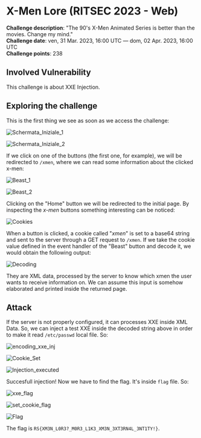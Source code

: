 # X-Men Lore (RITSEC 2023 - Web)

**Challenge description**: "The 90's X-Men Animated Series is better than the movies. Change my mind."<br>
**Challenge date**: ven, 31 Mar. 2023, 16:00 UTC — dom, 02 Apr. 2023, 16:00 UTC<br>
**Challenge points**: 238<br>

## Involved Vulnerability

This challenge is about XXE Injection.

## Exploring the challenge
This is the first thing we see as soon as we access the challenge:

![Schermata_Iniziale_1](https://user-images.githubusercontent.com/66698256/229508604-a7eb4b39-4723-4a81-933b-850b454f21ce.png)

![Schermata_Iniziale_2](https://user-images.githubusercontent.com/66698256/229508636-0437331b-805d-46ac-b46d-b7139dc5b235.png)

If we click on one of the buttons (the first one, for example), we will be redirected to <code>/xmen</code>, where we can read some information about the clicked x-men:

![Beast_1](https://user-images.githubusercontent.com/66698256/229508839-3c450744-ea36-4c67-8b59-d1a41bdadf86.png)

![Beast_2](https://user-images.githubusercontent.com/66698256/229508883-c8d4c666-dd0a-4860-96c9-3ae44825d571.png)

Clicking on the "Home" button we will be redirected to the initial page. By inspecting the *x-men* buttons something interesting can be noticed:

![Cookies](https://user-images.githubusercontent.com/66698256/229509551-f960f9b0-0f07-479e-9bf2-e525fe59b9e1.png)

When a button is clicked, a cookie called "*xmen*" is set to a base64 string and sent to the server through a GET request to <code>/xmen</code>. If we take the cookie value defined in the event handler of the "Beast" button and decode it, we would obtain the following output:

![Decoding](https://user-images.githubusercontent.com/66698256/229514057-e00e2b98-a18f-4999-83dd-e888751a1536.png)

They are XML data, processed by the server to know which xmen the user wants to receive information on. We can assume this input is somehow elaborated and printed inside the returned page. 

## Attack

If the server is not properly configured, it can processes XXE inside XML Data. So, we can inject a test XXE inside the decoded string above in order to make it read <code>/etc/passwd</code> local file. So:

![encoding_xxe_inj](https://user-images.githubusercontent.com/66698256/229519232-23bf12f0-e9b3-4532-aaa3-8e6695a77c4e.png)

![Cookie_Set](https://user-images.githubusercontent.com/66698256/229519259-f913ed64-6673-44f0-b651-5a59d6b6f883.png)

![Injection_executed](https://user-images.githubusercontent.com/66698256/229519399-1a44b268-9e21-4aeb-b21f-08a545636196.png)

Succesfull injection! Now we have to find the flag. It's inside <code>flag</code> file. So:

![xxe_flag](https://user-images.githubusercontent.com/66698256/229520247-d33952cb-ed04-443b-9b14-c2b5e4e325f4.png)

![set_cookie_flag](https://user-images.githubusercontent.com/66698256/229520298-9dd1fb29-0c2b-4a4f-8eda-802a00965df5.png)

![Flag](https://user-images.githubusercontent.com/66698256/229520336-bb798ba5-0809-4b6e-8962-a4a0f2238f04.png)

The flag is <code>RS{XM3N_L0R3?_M0R3_L1K3_XM3N_3XT3RN4L_3NT1TY!}</code>.

